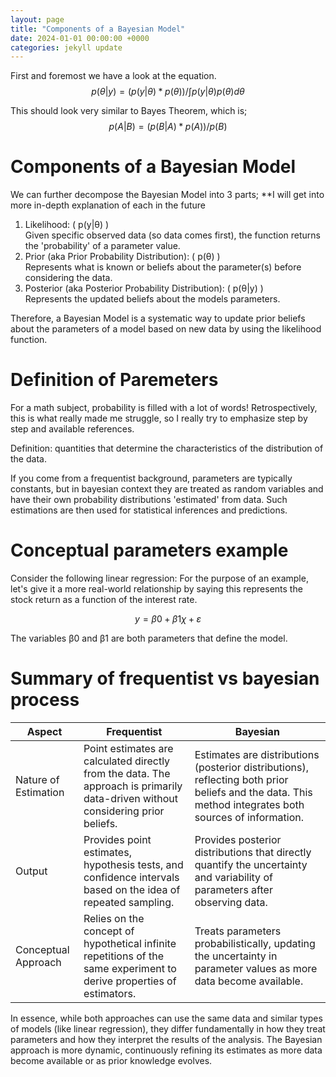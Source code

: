 ```yaml
---
layout: page
title: "Components of a Bayesian Model"
date: 2024-01-01 00:00:00 +0000
categories: jekyll update
---
```


First and foremost we have a look at the equation.
$$
p(θ|y) = (p(y|θ) * p(θ)) / ∫p(y|θ)p(θ)dθ
$$


This should look very similar to Bayes Theorem, which is;
$$
p(A|B) = (p(B|A) * p(A)) / p(B)
$$


# Components of a Bayesian Model

We can further decompose the Bayesian Model into 3 parts;
**I will get into more in-depth explanation of each in the future

1. Likelihood: \( p(y|θ) )\
Given specific observed data (so data comes first), the function returns the 'probability' of a parameter value.
2. Prior (aka Prior Probability Distribution): \( p(θ) )\
Represents what is known or beliefs about the parameter(s) before considering the data.
3. Posterior (aka Posterior Probability Distribution): \( p(θ|y) )\
Represents the updated beliefs about the models parameters.

Therefore, a Bayesian Model is a systematic way to update prior beliefs about the parameters of a model based on new data
by using the likelihood function.


# Definition of Paremeters

For a math subject, probability is filled with a lot of words!
Retrospectively, this is what really made me struggle, so I really try to emphasize step by step and available references.

Definition: quantities that determine the characteristics of the distribution of the data.

If you come from a frequentist background, parameters are typically constants, but in bayesian context they are treated as random variables and have their own probability distributions 'estimated' from data.
Such estimations are then used for statistical inferences and predictions.


# Conceptual parameters example

Consider the following linear regression:
For the purpose of an example, let's give it a more real-world relationship by saying this represents the stock return as a function of the interest rate.

$$
y = β0 + β1χ + ε
$$

The variables β0 and β1 are both parameters that define the model.


# Summary of frequentist vs bayesian process

| Aspect              | Frequentist                                                                                                    | Bayesian                                                                                                                   |
|---------------------|----------------------------------------------------------------------------------------------------------------|----------------------------------------------------------------------------------------------------------------------------|
| Nature of Estimation| Point estimates are calculated directly from the data. The approach is primarily data-driven without considering prior beliefs. | Estimates are distributions (posterior distributions), reflecting both prior beliefs and the data. This method integrates both sources of information. |
| Output              | Provides point estimates, hypothesis tests, and confidence intervals based on the idea of repeated sampling.    | Provides posterior distributions that directly quantify the uncertainty and variability of parameters after observing data. |
| Conceptual Approach | Relies on the concept of hypothetical infinite repetitions of the same experiment to derive properties of estimators. | Treats parameters probabilistically, updating the uncertainty in parameter values as more data become available.           |

In essence, while both approaches can use the same data and similar types of models (like linear regression), they differ fundamentally in how they treat parameters and how they interpret the results of the analysis. The Bayesian approach is more dynamic, continuously refining its estimates as more data become available or as prior knowledge evolves.
